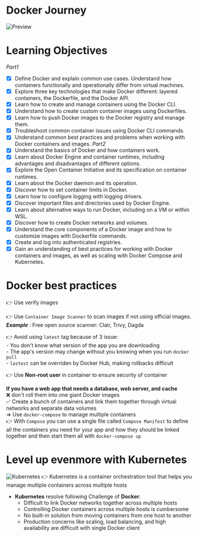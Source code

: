 # Docker Journey
![Preview](https://brandslogos.com/wp-content/uploads/images/large/docker-logo.png)
# Learning Objectives
*Part1*
- [x] Define Docker and explain common use cases.
Understand how containers functionally and operationally differ from virtual machines.
- [x] Explore three key technologies that make Docker different: layered containers, the Dockerfile, and the Docker API.
- [x] Learn how to create and manage containers using the Docker CLI.
- [x] Understand how to create custom container images using Dockerfiles.
- [x] Learn how to push Docker images to the Docker registry and manage them.
- [x] Troubleshoot common container issues using Docker CLI commands.
- [x] Understand common best practices and problems when working with Docker containers and images.
*Part2*
- [x] Understand the basics of Docker and how containers work.
- [x] Learn about Docker Engine and container runtimes, including advantages and disadvantages of different options.
- [x] Explore the Open Container Initiative and its specification on container runtimes.
- [x] Learn about the Docker daemon and its operation.
- [x] Discover how to set container limits in Docker.
- [x] Learn how to configure logging with logging drivers.
- [x] Discover important files and directories used by Docker Engine.
- [x] Learn about alternative ways to run Docker, including on a VM or within WSL.
- [x] Discover how to create Docker networks and volumes.
- [x] Understand the core components of a Docker image and how to customize images with Dockerfile commands.
- [x] Create and log into authenticated registries.
- [x] Gain an understanding of best practices for working with Docker containers and images, as well as scaling with Docker Compose and Kubernetes.

# Docker best practices
:point_right: Use verify images

:point_right: Use `Container Image Scanner` to scan images if not using official images. <br>
              ***Example*** : Free open source scanner: Clair, Trivy, Dagda

:point_right: Avoid using `latest` tag because of 3 issue: <br>
    - You don't know what version of the app you are downloading<br>
    - The app's version may change without you knowing when you run `docker pull`<br>
    - `lastest` can be overriden by Docker Hub, making rollbacks difficult<br>

:point_right: Use **Non-root user** in container to ensure security of container

**If you have a web app that needs a database, web server, and cache** <br>
                :x: don't roll them into one giant Docker images <br>
                :white_check_mark: Create a bunch of containers and link them together through virtual networks and separate data volumes<br>
            => Use `docker-compose` to manage multiple containers <br>
            :point_right: With `Compose` you can use a single file called `Compose Manifest` to define all the containers you need for your app and how they should be linked together and then start them all with `docker-compose up`
# Level up evenmore with Kubernetes
![Kubernetes](https://upload.wikimedia.org/wikipedia/labs/thumb/b/ba/Kubernetes-icon-color.svg/2110px-Kubernetes-icon-color.svg.png)
:point_right: Kubernetes is a container orchestration tool that helps you manage multiple containers across multiple hosts

- **Kubernetes** resolve following Challenge of **Docker**:
    - Difficult to link Docker networks together across multiple hosts
    - Controlling Docker containers across multiple hosts is cumbersome
    - No built-in solution from moving containers from one host to another
    - Production concerns like scaling, load balancing, and high availability are difficult with single Docker client

